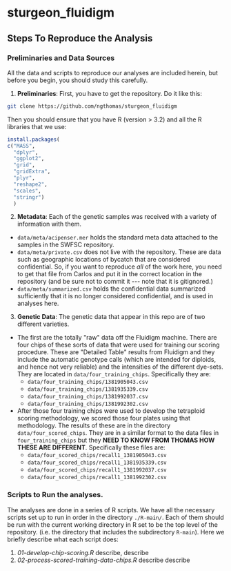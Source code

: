 # sturgeon_fluidigm


## Steps To Reproduce the Analysis

### Preliminaries and Data Sources
All the data and scripts to reproduce our analyses are included herein, but
before you begin, you should study this carefully.

1. __Preliminaries__: First, you have to get the repository.  Do it like this:
```sh
git clone https://github.com/ngthomas/sturgeon_fluidigm
```
  Then you should ensure that you have R (version > 3.2) and all the R libraries that we use:
```r
install.packages(
c("MASS", 
  "dplyr", 
  "ggplot2", 
  "grid", 
  "gridExtra", 
  "plyr", 
  "reshape2", 
  "scales", 
  "stringr")
  )
```
2. __Metadata__: Each of the genetic samples was received with a variety of information with them.
  * `data/meta/acipenser.mer` holds the standard meta data attached to the samples in the SWFSC repository.
  * `data/meta/private.csv` does not live with the repository.  These are data such as geographic locations of bycatch that are considered confidential.  So, if you want to reproduce _all_ of the work here, you need to get that file from Carlos and put it in the correct location in the repository (and be sure not to commit  it --- note that it is gitignored.)
  * `data/meta/summarized.csv` holds the confidential data summarized sufficiently that it is no longer considered confidential, and is used in analyses here.
3. __Genetic Data__: The genetic data that appear in this repo are of two different varieties.  
  * The first are the totally "raw" data off the Fluidigm machine.  There are four chips of these sorts of data that were used for training our scoring procedure. These are "Detailed Table" results from Fluidigm and they include the automatic genotype calls (which are intended for diploids, and hence not very reliable) and the intensities of the different dye-sets. They are located in `data/four_training_chips`.  Specifically they are:
    - `data/four_training_chips/1381905043.csv`
    - `data/four_training_chips/1381935339.csv`
    - `data/four_training_chips/1381992037.csv`
    - `data/four_training_chips/1381992302.csv`
  * After those four training chips were used to develop the tetraploid scoring methodology, we scored those four plates using that methodology.  The results of these are in the directory `data/four_scored_chips`.  They are in a similar format to the data files in `four_training_chips` but they __NEED TO KNOW FROM THOMAS HOW THESE ARE DIFFERENT__.  Specifically these files are:
    - `data/four_scored_chips/recall1_1381905043.csv`
    - `data/four_scored_chips/recall1_1381935339.csv`
    - `data/four_scored_chips/recall1_1381992037.csv`
    - `data/four_scored_chips/recall1_1381992302.csv`


### Scripts to Run the analyses.

The analyses are done in a series of R scripts.  We have all the necessary scripts set up to run in 
order in the directory `./R-main/`.  Each of them should be run with the current
working directory in R set to be the top level of the repository. (i.e. the directory
that includes the subdirectory `R-main`). Here we briefly describe what each script does:

1. _01-develop-chip-scoring.R_  describe, describe
2. _02-process-scored-training-data-chips.R_ describe describe
